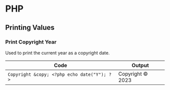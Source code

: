 # PHP

## Printing Values

### Print Copyright Year

Used to print the current year as a copyright date.

| Code | Output |
| ---- | ------- |
| `Copyright &copy; <?php echo date("Y"); ?>` | Copyright &copy; 2023 |
